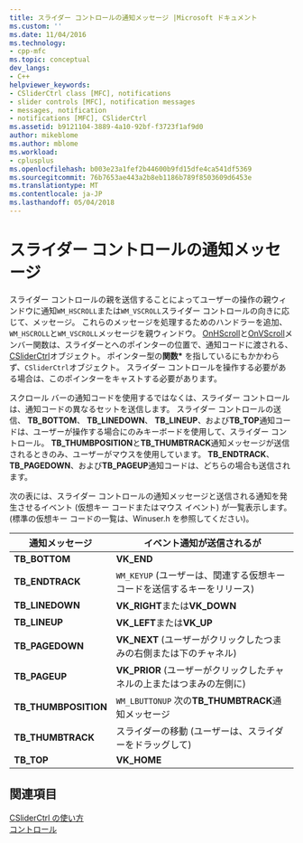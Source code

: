 ```yaml
---
title: スライダー コントロールの通知メッセージ |Microsoft ドキュメント
ms.custom: ''
ms.date: 11/04/2016
ms.technology:
- cpp-mfc
ms.topic: conceptual
dev_langs:
- C++
helpviewer_keywords:
- CSliderCtrl class [MFC], notifications
- slider controls [MFC], notification messages
- messages, notification
- notifications [MFC], CSliderCtrl
ms.assetid: b9121104-3889-4a10-92bf-f3723f1af9d0
author: mikeblome
ms.author: mblome
ms.workload:
- cplusplus
ms.openlocfilehash: b003e23a1fef2b44600b9fd15dfe4ca541df5369
ms.sourcegitcommit: 76b7653ae443a2b8eb1186b789f8503609d6453e
ms.translationtype: MT
ms.contentlocale: ja-JP
ms.lasthandoff: 05/04/2018
---
```

# <a name="slider-notification-messages"></a>スライダー コントロールの通知メッセージ
スライダー コントロールの親を送信することによってユーザーの操作の親ウィンドウに通知`WM_HSCROLL`または`WM_VSCROLL`スライダー コントロールの向きに応じて、メッセージ。 これらのメッセージを処理するためのハンドラーを追加、`WM_HSCROLL`と`WM_VSCROLL`メッセージを親ウィンドウ。 [OnHScroll](../mfc/reference/cwnd-class.md#onhscroll)と[OnVScroll](../mfc/reference/cwnd-class.md#onvscroll)メンバー関数は、スライダーとへのポインターの位置で、通知コードに渡される、 [CSliderCtrl](../mfc/reference/csliderctrl-class.md)オブジェクト。 ポインター型の**関数\*** を指しているにもかかわらず、`CSliderCtrl`オブジェクト。 スライダー コントロールを操作する必要がある場合は、このポインターをキャストする必要があります。  
  
 スクロール バーの通知コードを使用するではなくは、スライダー コントロールは、通知コードの異なるセットを送信します。 スライダー コントロールの送信、 **TB_BOTTOM**、 **TB_LINEDOWN**、 **TB_LINEUP**、および**TB_TOP**通知コードは、ユーザーが操作する場合にのみキーボードを使用して、スライダー コントロール。 **TB_THUMBPOSITION**と**TB_THUMBTRACK**通知メッセージが送信されるときのみ、ユーザーがマウスを使用しています。 **TB_ENDTRACK**、 **TB_PAGEDOWN**、および**TB_PAGEUP**通知コードは、どちらの場合も送信されます。  
  
 次の表には、スライダー コントロールの通知メッセージと送信される通知を発生させるイベント (仮想キー コードまたはマウス イベント) が一覧表示します。 (標準の仮想キー コードの一覧は、Winuser.h を参照してください)。  
  
|通知メッセージ|イベント通知が送信されるが|  
|--------------------------|-------------------------------------------|  
|**TB_BOTTOM**|**VK_END**|  
|**TB_ENDTRACK**|`WM_KEYUP` (ユーザーは、関連する仮想キー コードを送信するキーをリリース)|  
|**TB_LINEDOWN**|**VK_RIGHT**または**VK_DOWN**|  
|**TB_LINEUP**|**VK_LEFT**または**VK_UP**|  
|**TB_PAGEDOWN**|**VK_NEXT** (ユーザーがクリックしたつまみの右側または下のチャネル)|  
|**TB_PAGEUP**|**VK_PRIOR** (ユーザーがクリックしたチャネルの上またはつまみの左側に)|  
|**TB_THUMBPOSITION**|`WM_LBUTTONUP` 次の**TB_THUMBTRACK**通知メッセージ|  
|**TB_THUMBTRACK**|スライダーの移動 (ユーザーは、スライダーをドラッグして)|  
|**TB_TOP**|**VK_HOME**|  
  
## <a name="see-also"></a>関連項目  
 [CSliderCtrl の使い方](../mfc/using-csliderctrl.md)   
 [コントロール](../mfc/controls-mfc.md)

